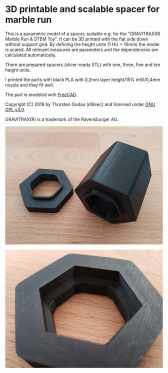 # 3D printable and scalable spacer for marble run
This is a parametric model of a spacer, suitable e.g. for the "GRAVITRAX(R) Marble Run & STEM Toy". It can be 3D printed with the flat side down without support grid. By defining the height units (1 HU = 10mm) the model is scaled. All relevant measures are parameters and the dependencies are calculated automatically.

There are prepared spacers (slicer-ready STL) with one, three, five and ten height units.

I printed the parts with black PLA with 0,2mm layer height/15% infill/0,4mm nozzle and they fit well.

The part is modeled with [FreeCAD](https://www.freecadweb.org/).

Copyright (C) 2019 by Thorsten Godau (dl9sec) and licensed under [GNU GPL v3.0](https://www.gnu.org/licenses/gpl.html).

GRAVITRAX(R) is a trademark of the Ravensburger AG.

![alt DL9SEC POTY 1](https://github.com/dl9sec/Marble_Run_Spacer/raw/master/images/Marble_Run_Spacer_1.png)

![alt DL9SEC POTY 2](https://github.com/dl9sec/Marble_Run_Spacer/raw/master/images/Marble_Run_Spacer_2.png)
